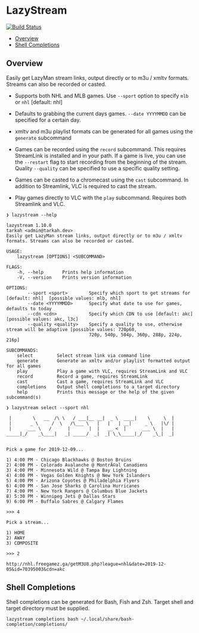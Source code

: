 # LazyStream
[![Build Status](https://dev.azure.com/tarkah/lazystream/_apis/build/status/tarkah.lazystream?branchName=master)](https://dev.azure.com/tarkah/lazystream/_build/latest?definitionId=11&branchName=master)


  - [Overview](#overview)
  - [Shell Completions](#shell-completions)

## Overview
Easily get LazyMan stream links, output directly or to m3u / xmltv formats. Streams can also be recorded or casted.

- Supports both NHL and MLB games. Use `--sport` option to specify `mlb` or `nhl` [default: nhl]

- Defaults to grabbing the current days games. `--date YYYYMMDD` can be specified for a certain day. 

- xmltv and m3u playlist formats can be generated for all games using the `generate` subcommand

- Games can be recorded using the `record` subcommand. This requires StreamLink is installed and in your path. If a game is live, you can use the `--restart` flag to start recording from the beginning of the stream. Quality `--quality` can be specified to use a specific quality setting.

- Games can be casted to a chromecast using the `cast` subcommand. In addition to Streamlink, VLC is required to cast the stream.

- Play games directly to VLC with the `play` subcommand. Requires both Streamlink and VLC.

```
❯ lazystream --help

lazystream 1.10.0
tarkah <admin@tarkah.dev>
Easily get LazyMan stream links, output directly or to m3u / xmltv formats. Streams can also be recorded or casted.

USAGE:
    lazystream [OPTIONS] <SUBCOMMAND>

FLAGS:
    -h, --help       Prints help information
    -V, --version    Prints version information

OPTIONS:
        --sport <sport>        Specify which sport to get streams for [default: nhl]  [possible values: mlb, nhl]
        --date <YYYYMMDD>      Specify what date to use for games, defaults to today
        --cdn <cdn>            Specify which CDN to use [default: akc]  [possible values: akc, l3c]
        --quality <quality>    Specify a quality to use, otherwise stream will be adaptive [possible values: 720p60,
                               720p, 540p, 504p, 360p, 288p, 224p, 216p]

SUBCOMMANDS:
    select         Select stream link via command line
    generate       Generate an xmltv and/or playlist formatted output for all games
    play           Play a game with VLC, requires StreamLink and VLC
    record         Record a game, requires StreamLink
    cast           Cast a game, requires StreamLink and VLC
    completions    Output shell completions to a target directory
    help           Prints this message or the help of the given subcommand(s)

❯ lazystream select --sport nhl

 |        \   __  /\ \   / ___|__ __|  _ \  ____|    \     \  | 
 |       _ \     /  \   /\___ \   |   |   | __|     _ \   |\/ | 
 |      ___ \   /      |       |  |   __ <  |      ___ \  |   | 
_____|_/    _\____|   _| _____/  _|  _| \_\_____|_/    _\_|  _| 


Pick a game for 2019-12-09...

1) 4:00 PM - Chicago Blackhawks @ Boston Bruins
2) 4:00 PM - Colorado Avalanche @ MontrÃ©al Canadiens
3) 4:00 PM - Minnesota Wild @ Tampa Bay Lightning
4) 4:00 PM - Vegas Golden Knights @ New York Islanders
5) 4:00 PM - Arizona Coyotes @ Philadelphia Flyers
6) 4:00 PM - San Jose Sharks @ Carolina Hurricanes
7) 4:00 PM - New York Rangers @ Columbus Blue Jackets
8) 5:30 PM - Winnipeg Jets @ Dallas Stars
9) 6:00 PM - Buffalo Sabres @ Calgary Flames

>>> 4

Pick a stream...

1) HOME
2) AWAY
3) COMPOSITE

>>> 2

http://nhl.freegamez.ga/getM3U8.php?league=nhl&date=2019-12-05&id=70395003&cdn=akc
```

## Shell Completions

Shell completions can be generated for Bash, Fish and Zsh. Target shell and target directory must be supplied.

```
lazystream completions bash ~/.local/share/bash-completion/completions/
```